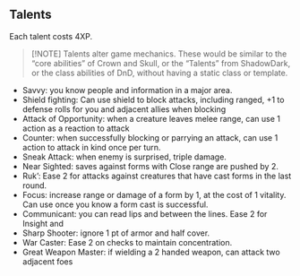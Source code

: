 ## Talents

 Each talent costs 4XP.
 
> [!NOTE] Talents alter game mechanics. 
> These would be similar to the “core abilities” of Crown and Skull, or the “Talents” from ShadowDark, or the class abilities of DnD, without having a static class or template.

- Savvy: you know people and information in a major area.
- Shield fighting: Can use shield to block attacks, including ranged, +1 to defense rolls for you and adjacent allies when blocking
- Attack of Opportunity: when a creature leaves melee range, can use 1 action as a reaction to attack
- Counter: when successfully blocking or parrying an attack, can use 1 action to attack in kind once per turn.
- Sneak Attack: when enemy is surprised, triple damage.
- Near Sighted: saves against forms with Close range are pushed by 2.
- Ruk’: Ease 2 for attacks against creatures that have cast forms in the last round.
- Focus: increase range or damage of a form by 1, at the cost of 1 vitality. Can use once you know a form cast is successful.
- Communicant: you can read lips and between the lines. Ease 2 for Insight and 
- Sharp Shooter: ignore 1 pt of armor and half cover. 
- War Caster: Ease 2 on checks to maintain concentration.
- Great Weapon Master: if wielding a 2 handed weapon, can attack two adjacent foes